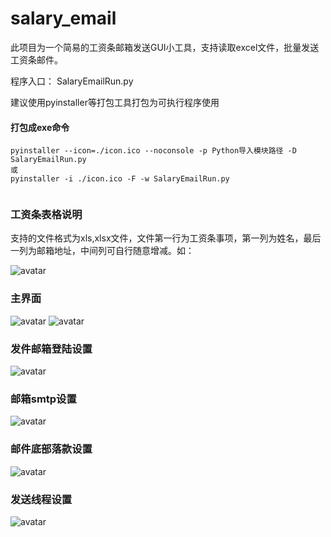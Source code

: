 # salary_email

此项目为一个简易的工资条邮箱发送GUI小工具，支持读取excel文件，批量发送工资条邮件。

程序入口： SalaryEmailRun.py

建议使用pyinstaller等打包工具打包为可执行程序使用
#### 打包成exe命令
```
pyinstaller --icon=./icon.ico --noconsole -p Python导入模块路径 -D SalaryEmailRun.py 
或
pyinstaller -i ./icon.ico -F -w SalaryEmailRun.py


```
### 工资条表格说明
支持的文件格式为xls,xlsx文件，文件第一行为工资条事项，第一列为姓名，最后一列为邮箱地址，中间列可自行随意增减。如：

![avatar](static/exc.png)


### 主界面
![avatar](static/mainw1.png)
![avatar](static/mainw2.png)

### 发件邮箱登陆设置
![avatar](static/ac.png)

### 邮箱smtp设置
![avatar](static/smtp.png)

### 邮件底部落款设置
![avatar](static/sign.png)

### 发送线程设置
![avatar](static/th.png)